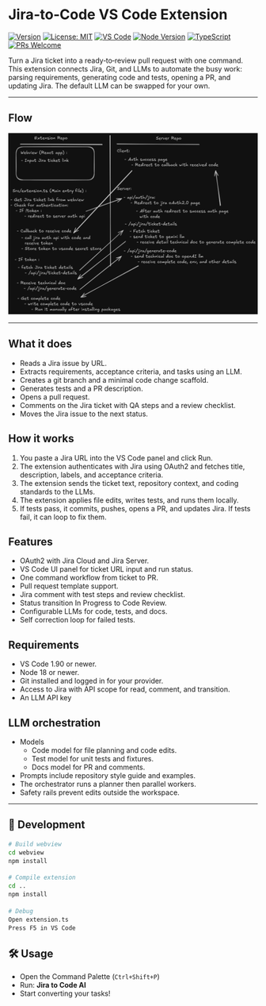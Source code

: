 # Jira‑to‑Code VS Code Extension

[![Version](https://img.shields.io/npm/v/jira-to-code.svg)](https://www.npmjs.com/package/jira-to-code)
[![License: MIT](https://img.shields.io/badge/License-MIT-yellow.svg)](LICENSE)
[![VS Code](https://img.shields.io/badge/VSCode-Extension-blue)](https://code.visualstudio.com/)
[![Node Version](https://img.shields.io/badge/node-18+-green.svg)](https://nodejs.org/)
[![TypeScript](https://img.shields.io/badge/TypeScript-5.4.5-blue.svg)](https://www.typescriptlang.org/)
[![PRs Welcome](https://img.shields.io/badge/PRs-welcome-brightgreen.svg)](https://github.com/UmangDalvadi/jira-to-code)

Turn a Jira ticket into a ready‑to‑review pull request with one command. This extension connects Jira, Git, and LLMs to automate the busy work: parsing requirements, generating code and tests, opening a PR, and updating Jira. The default LLM can be swapped for your own.

---

## **Flow**

![Flow](./webview/public/jira-flow.png)

---

## What it does

- Reads a Jira issue by URL.
- Extracts requirements, acceptance criteria, and tasks using an LLM.
- Creates a git branch and a minimal code change scaffold.
- Generates tests and a PR description.
- Opens a pull request.
- Comments on the Jira ticket with QA steps and a review checklist.
- Moves the Jira issue to the next status.

## How it works

1. You paste a Jira URL into the VS Code panel and click Run.
2. The extension authenticates with Jira using OAuth2 and fetches title, description, labels, and acceptance criteria.
3. The extension sends the ticket text, repository context, and coding standards to the LLMs.
4. The extension applies file edits, writes tests, and runs them locally.
5. If tests pass, it commits, pushes, opens a PR, and updates Jira. If tests fail, it can loop to fix them.

## Features

- OAuth2 with Jira Cloud and Jira Server.
- VS Code UI panel for ticket URL input and run status.
- One command workflow from ticket to PR.
- Pull request template support.
- Jira comment with test steps and review checklist.
- Status transition In Progress to Code Review.
- Configurable LLMs for code, tests, and docs.
- Self correction loop for failed tests.

## Requirements

- VS Code 1.90 or newer.
- Node 18 or newer.
- Git installed and logged in for your provider.
- Access to Jira with API scope for read, comment, and transition.
- An LLM API key

## LLM orchestration

- Models
    - Code model for file planning and code edits.
    - Test model for unit tests and fixtures.
    - Docs model for PR and comments.
- Prompts include repository style guide and examples.
- The orchestrator runs a planner then parallel workers.
- Safety rails prevent edits outside the workspace.

---

## 🧪 Development

```bash
# Build webview
cd webview
npm install

# Compile extension
cd ..
npm install

# Debug
Open extension.ts
Press F5 in VS Code
```

## 🛠️ Usage

- Open the Command Palette (`Ctrl+Shift+P`)
- Run: **Jira to Code AI**
- Start converting your tasks!
